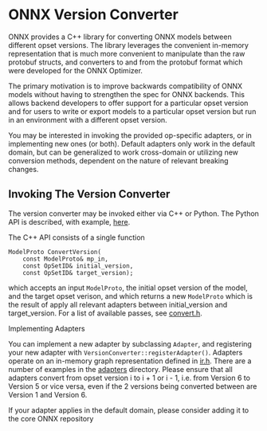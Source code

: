 # ONNX Version Converter

ONNX provides a C++ library for converting ONNX models between different
opset versions. The library leverages the convenient in-memory
representation that is much more convenient to manipulate than the raw
protobuf structs, and converters to and from the protobuf format which
were developed for the ONNX Optimizer.

The primary motivation is to improve backwards compatibility of ONNX
models without having to strengthen the spec for ONNX backends.  This
allows backend developers to offer support for a particular opset version
and for users to write or export models to a particular opset version but
run in an environment with a different opset version.

You may be interested in invoking the provided op-specific adapters, or in
implementing new ones (or both). Default adapters only work in the default
domain, but can be generalized to work cross-domain or utilizing new
conversion methods, dependent on the nature of relevant breaking changes.

## Invoking The Version Converter

The version converter may be invoked either via C++ or Python. The Python API
is described, with example,
[here](PythonAPIOverview.md#converting-opset-version-of-an-onnx-model).

The C++ API consists of a single function

```
ModelProto ConvertVersion(
    const ModelProto& mp_in,
    const OpSetID& initial_version,
    const OpSetID& target_version);
```

which accepts an input `ModelProto`, the initial opset version of the model,
and the target opset verison, and which returns a new `ModelProto` which
is the result of apply all relevant adapters between initial_version and
target_version. For a list of available passes, see
[convert.h](onnx/version_converter/convert.h).

Implementing Adapters

You can implement a new adapter by subclassing `Adapter`, and registering
your new adapter with `VersionConverter::registerAdapter()`. Adapters operate
on an in-memory graph representation defined in [ir.h](onnx/common/ir.h).
There are a number of examples in the [adapters](onnx/version_converter/adapters)
directory.  Please ensure that all adapters convert from opset version i to i + 1 
or i - 1, i.e. from Version 6 to Version 5 or vice versa, even if the 2 versions
being converted between are Version 1 and Version 6.

If your adapter applies in the default domain, please consider adding it
to the core ONNX repository
